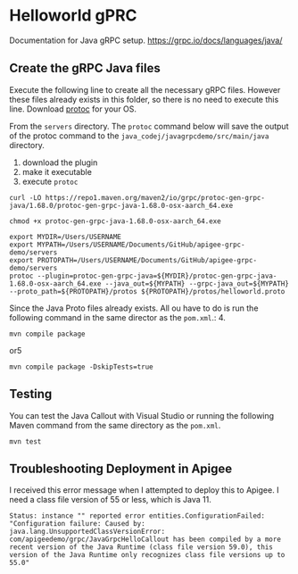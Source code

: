 # Helloworld gPRC

Documentation for Java gRPC setup.
https://grpc.io/docs/languages/java/


## Create the gRPC Java files
Execute the following line to create all the necessary gRPC files. However these files already exists in this folder, so there is no need to execute this line. Download [protoc](https://github.com/protocolbuffers/protobuf/releases) for your OS.

From the `servers` directory.  The `protoc` command below will save the output of the protoc command to the `java_codej/javagrpcdemo/src/main/java` directory.

1. download the plugin
2. make it executable
3. execute `protoc`

```shell
curl -LO https://repo1.maven.org/maven2/io/grpc/protoc-gen-grpc-java/1.68.0/protoc-gen-grpc-java-1.68.0-osx-aarch_64.exe

chmod +x protoc-gen-grpc-java-1.68.0-osx-aarch_64.exe

export MYDIR=/Users/USERNAME
export MYPATH=/Users/USERNAME/Documents/GitHub/apigee-grpc-demo/servers
export PROTOPATH=/Users/USERNAME/Documents/GitHub/apigee-grpc-demo/servers
protoc --plugin=protoc-gen-grpc-java=${MYDIR}/protoc-gen-grpc-java-1.68.0-osx-aarch_64.exe --java_out=${MYPATH} --grpc-java_out=${MYPATH} --proto_path=${PROTOPATH}/protos ${PROTOPATH}/protos/helloworld.proto
```

Since the Java Proto files already exists.  All ou have to do is run the following command in the same director as the `pom.xml`.:
4. 
```shell
mvn compile package
```

or5

```shell
mvn compile package -DskipTests=true
```

## Testing
You can test the Java Callout with Visual Studio or running the following Maven command from the same directory as the `pom.xml`.
```shell
mvn test
```

## Troubleshooting Deployment in Apigee

I received this error message when I attempted to deploy this to Apigee.  I need a class file version of 55 or less, which is Java 11. 
```shell
Status: instance "" reported error entities.ConfigurationFailed: "Configuration failure: Caused by: java.lang.UnsupportedClassVersionError: com/apigeedemo/grpc/JavaGrpcHelloCallout has been compiled by a more recent version of the Java Runtime (class file version 59.0), this version of the Java Runtime only recognizes class file versions up to 55.0"